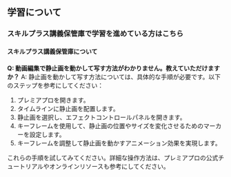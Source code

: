 ## 学習について
### スキルプラス講義保管庫で学習を進めている方はこちら
#### スキルプラス講義保管庫について

**Q: 動画編集で静止画を動かして写す方法がわかりません。教えていただけますか？**
A: 静止画を動かして写す方法については、具体的な手順が必要です。以下のステップを参考にしてください：
1. プレミアプロを開きます。
2. タイムラインに静止画を配置します。
3. 静止画を選択し、エフェクトコントロールパネルを開きます。
4. キーフレームを使用して、静止画の位置やサイズを変化させるためのマーカーを設定します。
5. キーフレームを調整して静止画を動かすアニメーション効果を実現します。

これらの手順を試してみてください。詳細な操作方法は、プレミアプロの公式チュートリアルやオンラインリソースも参考にしてください。
